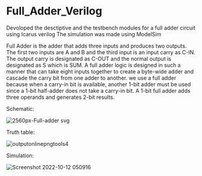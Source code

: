 # Full_Adder_Verilog

Devoloped the desctiptive and the testbench modules for a full adder circuit using Icarus verilog
The simulation was made using ModelSim

Full Adder is the adder that adds three inputs and produces two outputs. The first two inputs are A and B and the third input is an input carry as C-IN. 
The output carry is designated as C-OUT and the normal output is designated as S which is SUM. A full adder logic is designed in such a manner that can take eight inputs
together to create a byte-wide adder and cascade the carry bit from one adder to another. we use a full adder because when a carry-in bit is available,
another 1-bit adder must be used since a 1-bit half-adder does not take a carry-in bit. A 1-bit full adder adds three operands and generates 2-bit results.


Schematic:


![2560px-Full-adder svg](https://user-images.githubusercontent.com/77931158/195239589-a5b421fa-51c7-42b4-84c6-8b65be8e2325.png)


Truth table:

![outputonlinepngtools4](https://user-images.githubusercontent.com/77931158/195241166-d0d8a39b-12fa-494d-ab8e-fa67c2cd8248.png)



Simulation:


![Screenshot 2022-10-12 050916](https://user-images.githubusercontent.com/77931158/195240919-3d29c03c-bd6b-4d81-91dd-0a5100970afd.png)
